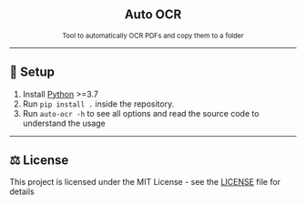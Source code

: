 <div align="center">
    <br>
    <h2>Auto OCR</h2>
    <small>Tool to automatically OCR PDFs and copy them to a folder</small> 
    <br>
</div>

---

## 🚀 Setup

1. Install [Python](https://www.python.org/) >=3.7
2. Run `pip install .` inside the repository.
3. Run `auto-ocr -h` to see all options and read the source code to understand the usage

---



## ⚖️ License

This project is licensed under the MIT License - see the [LICENSE](LICENSE) file for details